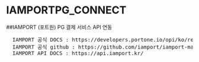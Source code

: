 # IAMPORTPG_CONNECT

##IAMPORT (포트원) PG 결제 서비스 API 연동

<pre>
  IAMPORT 공식 DOCS : https://developers.portone.io/opi/ko/readme?v=v1
  IAMPORT 공식 github : https://github.com/iamport/iamport-manual
  IAMPORT API DOCS : https://api.iamport.kr/
</pre>
